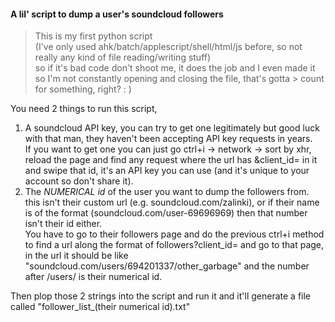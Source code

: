 #### A lil' script to dump a user's soundcloud followers  
> This is my first python script  
> (I've only used ahk/batch/applescript/shell/html/js before, so not really any kind of file reading/writing stuff)  
> so if it's bad code don't shoot me, it does the job and I even made it so I'm not constantly opening and closing the file, that's gotta > count for something, right? : )  
  
You need 2 things to run this script,  
1. A soundcloud API key, you can try to get one legitimately but good luck with that man, they haven't been accepting API key requests in years.  
If you want to get one you can just go ctrl+i -> network -> sort by xhr, reload the page and find any request where the url has &client_id= in it and swipe that id, it's an API key you can use (and it's unique to your account so don't share it).  
2. The *NUMERICAL id* of the user you want to dump the followers from.  
this isn't their custom url (e.g. soundcloud.com/zalinki), or if their name is of the format (soundcloud.com/user-69696969) then that number isn't their id either.  
You have to go to their followers page and do the previous ctrl+i method to find a url along the format of followers?client_id= and go to that page, in the url it should be like "soundcloud.com/users/694201337/other_garbage" and the number after /users/ is their numerical id.  
  
  Then plop those 2 strings into the script and run it and it'll generate a file called "follower_list_(their numerical id).txt"

